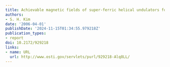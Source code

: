 ```yaml
---
title: Achievable magnetic fields of super-ferric helical undulators for the ILC.
authors:
- S. H. Kim
date: '2006-04-01'
publishDate: '2024-11-15T01:34:55.979218Z'
publication_types:
- report
doi: 10.2172/929218
links:
- name: URL
  url: http://www.osti.gov/servlets/purl/929218-Alq8LL/
---
```


